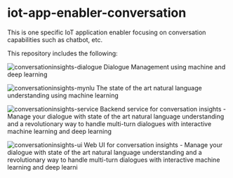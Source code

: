 # iot-app-enabler-conversation
This is one specific IoT application enabler focusing on conversation capabilities such as chatbot, etc.

This repository includes the following:

![conversationinsights-dialogue](https://github.com/osswangxining/iot-app-enabler-conversation/conversationinsights-dialogue)
Dialogue Management using machine and deep learning

![conversationinsights-mynlu](https://github.com/osswangxining/iot-app-enabler-conversation/conversationinsights-mynlu)
The state of the art natural language understanding using machine learning 
 
![conversationinsights-service](https://github.com/osswangxining/iot-app-enabler-conversation/conversationinsights-service)
Backend service for conversation insights - Manage your dialogue with state of the art natural language understanding and a revolutionary way to handle multi-turn dialogues with interactive machine learning and deep learning 


![conversationinsights-ui](https://github.com/osswangxining/iot-app-enabler-conversation/conversationinsights-ui)
Web UI for conversation insights - Manage your dialogue with state of the art natural language understanding and a revolutionary way to handle multi-turn dialogues with interactive machine learning and deep learni
